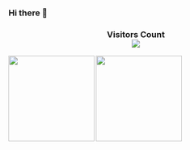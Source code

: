 ### Hi there 👋

<div>
  <h3 align="center"> 
    Visitors Count<br>
    <img align="center" src="https://profile-counter.glitch.me/dachuan9e/count.svg" />
  </h3>
</div>

<a href="http://wwj.icu">
  <img align="left" height=170px src="https://github-readme-stats.vercel.app/api?username=dachuan9e&show_icons=true&count_private=true" />
</a>
<a href="http://wwj.icu">
  <img align="left" height=170px src="https://github-readme-stats.vercel.app/api/top-langs/?username=dachuan9e&layout=compact&langs_count=10&hide=html,javascript,css,freemarker" />
</a>

<!--
**dachuan9e/dachuan9e** is a ✨ _special_ ✨ repository because its `README.md` (this file) appears on your GitHub profile.

Here are some ideas to get you started:

- 🔭 I’m currently working on ...
- 🌱 I’m currently learning ...
- 👯 I’m looking to collaborate on ...
- 🤔 I’m looking for help with ...
- 💬 Ask me about ...
- 📫 How to reach me: ...
- 😄 Pronouns: ...
- ⚡ Fun fact: ...
-->
